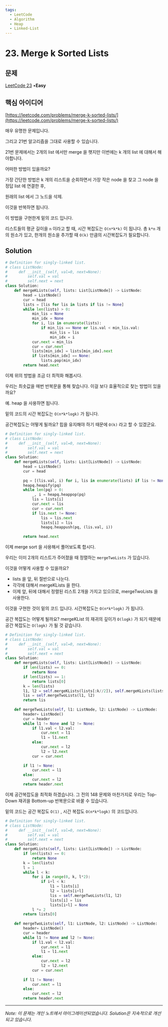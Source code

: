 ```yaml
---
tags:
  - LeetCode
  - Algorithm
  - Heap
  - Linked-List
---
```


# 23. Merge k Sorted Lists

## 문제

[LeetCode 23](https://leetcode.com/problems/merge-k-sorted-lists/) •**Easy**

## 핵심 아이디어

[https://leetcode.com/problems/merge-k-sorted-lists/](https://leetcode.com/problems/merge-k-sorted-lists/)

매우 유명한 문제입니다.

그리고 21번 알고리즘을 그대로 사용할 수 있습니다.

21번 문제에서는 2개의 list 에서만 merge 을 햇지만 이번에는 k 개의 list 에 대해서 해야합니다.

어떠한 방법이 있을까요?

가장 간단한 방법은 k 개의 리스트을 순회하면서 가장 작은 node 을 찾고 그 node 을 정답 list 에 연결한 후,

원래의 list 에서 그 노드을 삭제.

이것을 반복하면 됩니다.

이 방법을 구현한게 밑의 코드 입니다.

리스트들의 평균 길이을 `n` 이라고 할 때, 시간 복잡도는 `O(n*k*k)` 이 됩니다. 총 `k*n` 개의 원소가 있고, 한개의 원소을 추가할 때 `O(k)` 만큼의 시간복잡도가 필요합니다.

## Solution

```python
# Definition for singly-linked list.
# class ListNode:
#     def __init__(self, val=0, next=None):
#         self.val = val
#         self.next = next
class Solution:
    def mergeKLists(self, lists: List[ListNode]) -> ListNode:
        head = ListNode()
        cur = head
        lists = [lis for lis in lists if lis != None]
        while len(lists) > 0:
            min_lis = None
            min_idx = None
            for i, lis in enumerate(lists):
                if min_lis == None or lis.val < min_lis.val:
                    min_lis = lis
                    min_idx = i
            cur.next = min_lis
            cur = cur.next
            lists[min_idx] = lists[min_idx].next
            if lists[min_idx] == None:
                lists.pop(min_idx)
        return head.next
```

이제 위의 방법을 조금 더 최적화 해봅시다.

우리는 최솟값을 매번 반복문을 통해 찾습니다. 이걸 보다 효율적으로 찾는 방법이 있을까요?

예. heap 을 사용하면 됩니다.

밑의 코드의 시간 복잡도는 `O(n*k*logk)` 가 됩니다.

공간복잡도는 어떻게 될까요? 힙을 유지해야 하기 때문에 `O(k)` 라고 할 수 있겠군요.

```python
# Definition for singly-linked list.
# class ListNode:
#     def __init__(self, val=0, next=None):
#         self.val = val
#         self.next = next
class Solution:
    def mergeKLists(self, lists: List[ListNode]) -> ListNode:
        head = ListNode()
        cur = head
        
        pq = [(lis.val, i) for i, lis in enumerate(lists) if lis != None]
        heapq.heapify(pq)
        while len(pq) > 0:
            _, i = heapq.heappop(pq)
            lis = lists[i]
            cur.next = lis
            cur = cur.next
            if lis.next != None:
                lis = lis.next
                lists[i] = lis
                heapq.heappush(pq, (lis.val, i))
            
        return head.next
```

이제 merge sort 을 사용해서 풀어보도록 합시다.

우리는 이미 2개의 리스트가 주어졌을 때 정렬하는 `mergeTwoLists` 가 있습니다.

이것을 어떻게 사용할 수 있을까요?

- lists 을 앞, 뒤 절반으로 나눈다.
- 각각에 대해서 mergeKLists 을 한다.
- 이제 앞, 뒤에 대해서 정렬된 리스트 2개을 가지고 있으므로, mergeTwoLists 을 사용한다.

이것을 구현한 것이 밑의 코드 입니다. 시간복잡도는 `O(n*k*logk)` 가 됩니다.

공간 복잡도는 어떻게 될까요? mergeKList 의 재귀의 깊이가 `O(logk)` 가 되기 때문에 공간 복잡도는 `O(logk)` 가 될 것 같습니다.

```python
# Definition for singly-linked list.
# class ListNode:
#     def __init__(self, val=0, next=None):
#         self.val = val
#         self.next = next
class Solution:
    def mergeKLists(self, lists: List[ListNode]) -> ListNode:
        if len(lists) == 0:
            return None
        if len(lists) == 1:
            return lists[0]
        k = len(lists)
        l1, l2 = self.mergeKLists(lists[:k//2]), self.mergeKLists(lists[k//2:])
        lis = self.mergeTwoLists(l1, l2)
        return lis
    
    def mergeTwoLists(self, l1: ListNode, l2: ListNode) -> ListNode:
        header= ListNode()
        cur = header
        while l1 != None and l2 != None:
            if l1.val < l2.val:
                cur.next = l1
                l1 = l1.next
            else:
                cur.next = l2
                l2 = l2.next
            cur = cur.next
        
        if l1 != None:
            cur.next = l1
        else:
            cur.next = l2
        return header.next
```

이제 공간복잡도을 최적화 하겠습니다. 그 전의 148 문제와 마찬가지로 우리는 Top-Down 재귀을 Bottom-up 반복문으로 바꿀 수 있습니다.

밑의 코드는 공간 복잡도 `O(1)` , 시간 복잡도 `O(n*k*logk)` 의 코드입니다.

```python
# Definition for singly-linked list.
# class ListNode:
#     def __init__(self, val=0, next=None):
#         self.val = val
#         self.next = next
class Solution:
    def mergeKLists(self, lists: List[ListNode]) -> ListNode:
        if len(lists) == 0:
            return None
        k = len(lists)
        l = 1
        while l < k:
            for i in range(0, k, l*2):
                if i+l < k:
                    l1 = lists[i]
                    l2 = lists[i+l]
                    lis = self.mergeTwoLists(l1, l2)
                    lists[i] = lis
                    lists[i+l] = None
            l *= 2
        return lists[0]
    
    def mergeTwoLists(self, l1: ListNode, l2: ListNode) -> ListNode:
        header= ListNode()
        cur = header
        while l1 != None and l2 != None:
            if l1.val < l2.val:
                cur.next = l1
                l1 = l1.next
            else:
                cur.next = l2
                l2 = l2.next
            cur = cur.next
        
        if l1 != None:
            cur.next = l1
        else:
            cur.next = l2
        return header.next
```

---

*Note: 이 문제는 개인 노트에서 마이그레이션되었습니다. Solution은 지속적으로 개선되고 있습니다.*
